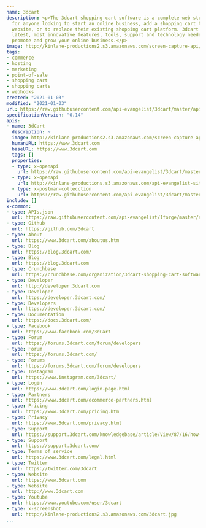 ```yaml
---
name: 3dcart
description: <p>The 3dcart shopping cart software is a complete web store solution
  for anyone looking to start an online business, add a shopping cart to their existing
  website, or to replace their existing shopping cart platform. 3dcart includes the
  latest, most innovative features, tools, support and technology needed to build,
  promote and grow your online business.</p>
image: http://kinlane-productions2.s3.amazonaws.com/screen-capture-api/21488-www-3dcart-com.jpg
tags:
- commerce
- hosting
- marketing
- point-of-sale
- shopping cart
- shopping carts
- webhooks
created: "2021-01-03"
modified: "2021-01-03"
url: https://raw.githubusercontent.com/api-evangelist/3dcart/master/apis.json
specificationVersion: "0.14"
apis:
- name: 3dCart
  description: ~
  image: http://kinlane-productions2.s3.amazonaws.com/screen-capture-api/21488-www-3dcart-com.jpg
  humanURL: https://www.3dcart.com
  baseURL: https://www.3dcart.com
  tags: []
  properties:
  - type: x-openapi
    url: https://raw.githubusercontent.com/api-evangelist/3dcart/master/3dcartwebapi-1-0-openapi.json
  - type: x-openapi
    url: http://kinlane-productions.s3.amazonaws.com/api-evangelist-site/company/openapis/-3dcartwebapi-1-0.json
  - type: x-postman-collecction
    url: https://raw.githubusercontent.com/api-evangelist/3dcart/master/3dcartwebapi-1-0-postman-collection.json
include: []
x-common:
- type: APIs.json
  url: https://raw.githubusercontent.com/api-evangelist/1forge/master/apis.json
- type: Github
  url: https://github.com/3dcart
- type: About
  url: https://www.3dcart.com/aboutus.htm
- type: Blog
  url: https://blog.3dcart.com/
- type: Blog
  url: https://blog.3dcart.com
- type: Crunchbase
  url: https://crunchbase.com/organization/3dcart-shopping-cart-software
- type: Developer
  url: http://developer.3dcart.com
- type: Developer
  url: https://developer.3dcart.com/
- type: Developers
  url: https://developer.3dcart.com/
- type: Documentation
  url: https://docs.3dcart.com/
- type: Facebook
  url: https://www.facebook.com/3dCart
- type: Forum
  url: https://forums.3dcart.com/forum/developers
- type: Forum
  url: https://forums.3dcart.com/
- type: Forums
  url: https://forums.3dcart.com/forum/developers
- type: Instagram
  url: https://www.instagram.com/3dcart/
- type: Login
  url: https://www.3dcart.com/login-page.html
- type: Partners
  url: https://www.3dcart.com/ecommerce-partners.html
- type: Pricing
  url: https://www.3dcart.com/pricing.htm
- type: Privacy
  url: https://www.3dcart.com/privacy.html
- type: Support
  url: https://support.3dcart.com/knowledgebase/article/View/87/16/how-do-i-use-the-rest-api
- type: Support
  url: https://support.3dcart.com/
- type: Terms of service
  url: https://www.3dcart.com/legal.html
- type: Twitter
  url: https://twitter.com/3dcart
- type: Website
  url: https://www.3dcart.com
- type: Website
  url: http://www.3dcart.com
- type: Youtube
  url: https://www.youtube.com/user/3dcart
- type: x-screenshot
  url: http://kinlane-productions2.s3.amazonaws.com/3dcart.jpg
...
```

